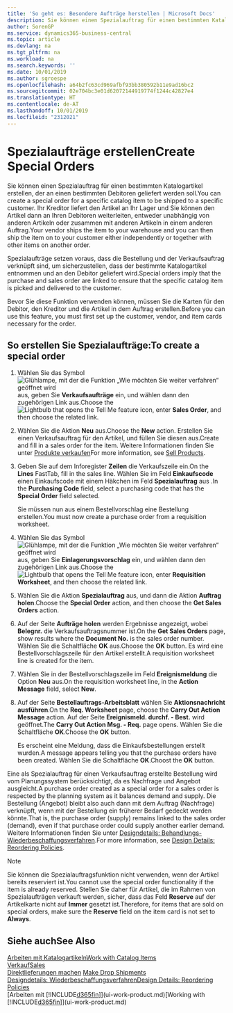 ```yaml
---
title: 'So geht es: Besondere Aufträge herstellen | Microsoft Docs'
description: Sie können einen Spezialauftrag für einen bestimmten Katalogartikel erstellen, der an einen bestimmten Debitoren geliefert werden soll. Ihr Kreditor liefert den Artikel an Ihr Lager und Sie können den Artikel dann an Ihren Debitoren weiterleiten, entweder unabhängig von anderen Artikeln oder zusammen mit anderen Artikeln in einem anderen Auftrag.
author: SorenGP
ms.service: dynamics365-business-central
ms.topic: article
ms.devlang: na
ms.tgt_pltfrm: na
ms.workload: na
ms.search.keywords: ''
ms.date: 10/01/2019
ms.author: sgroespe
ms.openlocfilehash: a64b2fc63cd969afbf93bb380592b11e9ad16bc2
ms.sourcegitcommit: 02e704bc3e01d62072144919774f1244c42827e4
ms.translationtype: HT
ms.contentlocale: de-AT
ms.lasthandoff: 10/01/2019
ms.locfileid: "2312021"
---
```

# <a name="create-special-orders"></a><span data-ttu-id="ddb79-104">Spezialaufträge erstellen</span><span class="sxs-lookup"><span data-stu-id="ddb79-104">Create Special Orders</span></span>
<span data-ttu-id="ddb79-105">Sie können einen Spezialauftrag für einen bestimmten Katalogartikel erstellen, der an einen bestimmten Debitoren geliefert werden soll.</span><span class="sxs-lookup"><span data-stu-id="ddb79-105">You can create a special order for a specific catalog item to be shipped to a specific customer.</span></span> <span data-ttu-id="ddb79-106">Ihr Kreditor liefert den Artikel an Ihr Lager und Sie können den Artikel dann an Ihren Debitoren weiterleiten, entweder unabhängig von anderen Artikeln oder zusammen mit anderen Artikeln in einem anderen Auftrag.</span><span class="sxs-lookup"><span data-stu-id="ddb79-106">Your vendor ships the item to your warehouse and you can then ship the item on to your customer either independently or together with other items on another order.</span></span>  

<span data-ttu-id="ddb79-107">Spezialaufträge setzen voraus, dass die Bestellung und der Verkaufsauftrag verknüpft sind, um sicherzustellen, dass der bestimmte Katalogartikel entnommen und an den Debitor geliefert wird.</span><span class="sxs-lookup"><span data-stu-id="ddb79-107">Special orders imply that the purchase and sales order are linked to ensure that the specific catalog item is picked and delivered to the customer.</span></span>  

<span data-ttu-id="ddb79-108">Bevor Sie diese Funktion verwenden können, müssen Sie die Karten für den Debitor, den Kreditor und die Artikel in dem Auftrag erstellen.</span><span class="sxs-lookup"><span data-stu-id="ddb79-108">Before you can use this feature, you must first set up the customer, vendor, and item cards necessary for the order.</span></span>  

## <a name="to-create-a-special-order"></a><span data-ttu-id="ddb79-109">So erstellen Sie Spezialaufträge:</span><span class="sxs-lookup"><span data-stu-id="ddb79-109">To create a special order</span></span>  
1.  <span data-ttu-id="ddb79-110">Wählen Sie das Symbol ![Glühlampe, mit der die Funktion „Wie möchten Sie weiter verfahren“ geöffnet wird](media/ui-search/search_small.png "Wie möchten Sie weiter verfahren?") aus, geben Sie **Verkaufsaufträge** ein, und wählen dann den zugehörigen Link aus.</span><span class="sxs-lookup"><span data-stu-id="ddb79-110">Choose the ![Lightbulb that opens the Tell Me feature](media/ui-search/search_small.png "Tell me what you want to do") icon, enter **Sales Order**, and then choose the related link.</span></span>  
2. <span data-ttu-id="ddb79-111">Wählen Sie die Aktion **Neu** aus.</span><span class="sxs-lookup"><span data-stu-id="ddb79-111">Choose the **New** action.</span></span> <span data-ttu-id="ddb79-112">Erstellen Sie einen  Verkaufsauftrag für den Artikel, und füllen Sie diesen aus.</span><span class="sxs-lookup"><span data-stu-id="ddb79-112">Create and fill in a  sales order for the item.</span></span> <span data-ttu-id="ddb79-113">Weitere Informationen finden Sie unter [Produkte verkaufen](sales-how-sell-products.md)</span><span class="sxs-lookup"><span data-stu-id="ddb79-113">For more information, see [Sell Products](sales-how-sell-products.md).</span></span>
3.  <span data-ttu-id="ddb79-114">Geben Sie auf dem Inforegister **Zeilen** die Verkaufszeile ein.</span><span class="sxs-lookup"><span data-stu-id="ddb79-114">On the **Lines** FastTab, fill in the sales line.</span></span> <span data-ttu-id="ddb79-115">Wählen Sie im Feld **Einkaufscode** einen Einkaufscode mit einem Häkchen im Feld **Spezialauftrag** aus .</span><span class="sxs-lookup"><span data-stu-id="ddb79-115">In the **Purchasing Code** field, select a purchasing code that has the **Special Order** field selected.</span></span>

    <span data-ttu-id="ddb79-116">Sie müssen nun aus einem Bestellvorschlag eine Bestellung erstellen.</span><span class="sxs-lookup"><span data-stu-id="ddb79-116">You must now create a purchase order from a requisition worksheet.</span></span>  
4. <span data-ttu-id="ddb79-117">Wählen Sie das Symbol ![Glühlampe, mit der die Funktion „Wie möchten Sie weiter verfahren“ geöffnet wird](media/ui-search/search_small.png "Wie möchten Sie weiter verfahren?") aus, geben Sie **Einlagerungsvorschlag** ein, und wählen dann den zugehörigen Link aus.</span><span class="sxs-lookup"><span data-stu-id="ddb79-117">Choose the ![Lightbulb that opens the Tell Me feature](media/ui-search/search_small.png "Tell me what you want to do") icon, enter **Requisition Worksheet**, and then choose the related link.</span></span>  
5. <span data-ttu-id="ddb79-118">Wählen Sie die Aktion **Spezialauftrag** aus, und dann die Aktion **Auftrag holen**.</span><span class="sxs-lookup"><span data-stu-id="ddb79-118">Choose the **Special Order** action, and then choose the **Get Sales Orders** action.</span></span>  
6.  <span data-ttu-id="ddb79-119">Auf der Seite **Aufträge holen** werden Ergebnisse angezeigt, wobei **Belegnr.** die Verkaufsauftragsnummer ist.</span><span class="sxs-lookup"><span data-stu-id="ddb79-119">On the **Get Sales Orders** page, show results where the **Document No.** is the sales order number.</span></span> <span data-ttu-id="ddb79-120">Wählen Sie die Schaltfläche **OK** aus.</span><span class="sxs-lookup"><span data-stu-id="ddb79-120">Choose the **OK** button.</span></span> <span data-ttu-id="ddb79-121">Es wird eine Bestellvorschlagszeile für den Artikel erstellt.</span><span class="sxs-lookup"><span data-stu-id="ddb79-121">A requisition worksheet line is created for the item.</span></span>  
7.  <span data-ttu-id="ddb79-122">Wählen Sie in der Bestellvorschlagszeile im Feld **Ereignismeldung** die Option **Neu** aus.</span><span class="sxs-lookup"><span data-stu-id="ddb79-122">On the requisition worksheet line, in the **Action Message** field, select **New**.</span></span>  
8.  <span data-ttu-id="ddb79-123">Auf der Seite **Bestellauftrags-Arbeitsblatt** wählen Sie **Aktionsnachricht ausführen**.</span><span class="sxs-lookup"><span data-stu-id="ddb79-123">On the **Req. Worksheet** page, choose the **Carry Out Action Message** action.</span></span> <span data-ttu-id="ddb79-124">Auf der Seite **Ereignismeld. durchf. - Best.** wird geöffnet.</span><span class="sxs-lookup"><span data-stu-id="ddb79-124">The **Carry Out Action Msg. - Req.** page opens.</span></span> <span data-ttu-id="ddb79-125">Wählen Sie die Schaltfläche **OK**.</span><span class="sxs-lookup"><span data-stu-id="ddb79-125">Choose the **OK** button.</span></span>  

    <span data-ttu-id="ddb79-126">Es erscheint eine Meldung, dass die Einkaufsbestellungen erstellt wurden.</span><span class="sxs-lookup"><span data-stu-id="ddb79-126">A message appears telling you that the purchase orders have been created.</span></span> <span data-ttu-id="ddb79-127">Wählen Sie die Schaltfläche **OK**.</span><span class="sxs-lookup"><span data-stu-id="ddb79-127">Choost the **OK** button.</span></span>  

<span data-ttu-id="ddb79-128">Eine als Spezialauftrag für einen Verkaufsauftrag erstellte Bestellung wird vom Planungssystem berücksichtigt, da es Nachfrage und Angebot ausgleicht.</span><span class="sxs-lookup"><span data-stu-id="ddb79-128">A purchase order created as a special order for a sales order is respected by the planning system as it balances demand and supply.</span></span> <span data-ttu-id="ddb79-129">Die Bestellung (Angebot) bleibt also auch dann mit dem Auftrag (Nachfrage) verknüpft, wenn mit der Bestellung ein früherer Bedarf gedeckt werden könnte.</span><span class="sxs-lookup"><span data-stu-id="ddb79-129">That is, the purchase order (supply) remains linked to the sales order (demand), even if that purchase order could supply another earlier demand.</span></span> <span data-ttu-id="ddb79-130">Weitere Informationen finden Sie unter [Designdetails: Behandlungs-Wiederbeschaffungsverfahren](design-details-reservation-order-tracking-and-action-messaging.md).</span><span class="sxs-lookup"><span data-stu-id="ddb79-130">For more information, see [Design Details: Reordering Policies](design-details-reservation-order-tracking-and-action-messaging.md).</span></span>  

> [!NOTE]  
>  <span data-ttu-id="ddb79-131">Sie können die Spezialauftragsfunktion nicht verwenden, wenn der Artikel bereits reserviert ist.</span><span class="sxs-lookup"><span data-stu-id="ddb79-131">You cannot use the special order functionality if the item is already reserved.</span></span> <span data-ttu-id="ddb79-132">Stellen Sie daher für Artikel, die im Rahmen von Spezialaufträgen verkauft werden, sicher, dass das Feld **Reserve** auf der Artikelkarte nicht auf **Immer** gesetzt ist.</span><span class="sxs-lookup"><span data-stu-id="ddb79-132">Therefore, for items that are sold on special orders, make sure the **Reserve** field on the item card is not set to **Always**.</span></span>  

## <a name="see-also"></a><span data-ttu-id="ddb79-133">Siehe auch</span><span class="sxs-lookup"><span data-stu-id="ddb79-133">See Also</span></span>  
[<span data-ttu-id="ddb79-134">Arbeiten mit Katalogartikeln</span><span class="sxs-lookup"><span data-stu-id="ddb79-134">Work with Catalog Items</span></span>](inventory-how-work-nonstock-items.md)  
[<span data-ttu-id="ddb79-135">Verkauf</span><span class="sxs-lookup"><span data-stu-id="ddb79-135">Sales</span></span>](sales-manage-sales.md)  
<span data-ttu-id="ddb79-136">[Direktlieferungen machen](sales-how-drop-shipment.md) </span><span class="sxs-lookup"><span data-stu-id="ddb79-136">[Make Drop Shipments](sales-how-drop-shipment.md) </span></span>  
[<span data-ttu-id="ddb79-137">Designdetails: Wiederbeschaffungsverfahren</span><span class="sxs-lookup"><span data-stu-id="ddb79-137">Design Details: Reordering Policies</span></span>](design-details-reservation-order-tracking-and-action-messaging.md)  
<span data-ttu-id="ddb79-138">[Arbeiten mit [!INCLUDE[d365fin](includes/d365fin_md.md)]](ui-work-product.md)</span><span class="sxs-lookup"><span data-stu-id="ddb79-138">[Working with [!INCLUDE[d365fin](includes/d365fin_md.md)]](ui-work-product.md)</span></span>
